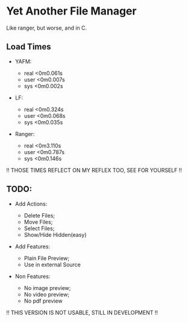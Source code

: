 # Yet Another File Manager

Like ranger, but worse, and in C.

## Load Times
+ YAFM:
    - real    <0m0.061s
    - user    <0m0.007s
    - sys     <0m0.002s

+ LF:
    - real    <0m0.324s
    - user    <0m0.068s
    - sys     <0m0.035s

+ Ranger:
    - real    <0m3.110s
    - user    <0m0.787s
    - sys     <0m0.146s

!! THOSE TIMES REFLECT ON MY REFLEX TOO, SEE FOR YOURSELF !!

## TODO:

+ Add Actions:
    - Delete Files;
    - Move Files;
    - Select Files;
    - Show/Hide Hidden(easy)

+ Add Features:
    - Plain File Preview;
    - Use in external Source

+ Non Features:
    - No image preview;
    - No video preview;
    - No pdf preview

!! THIS VERSION IS NOT USABLE, STILL IN DEVELOPMENT !!

